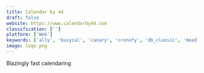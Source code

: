 ```yaml
---
title: Calendar by 44
draft: false 
website: https://www.calendarby44.com
classification: ['']
platform: ['Web']
keywords: ['ally', 'busycal', 'canary', 'cronofy', 'db_classic', 'deadlines', 'dials', 'instacal', 'kin_calendar', 'my_daily_planner', 'oneview_calendar', 'plan', 'sunrise', 'sunrise_kpi', 'sunsama_for_macos', 'volition', 'whenever']
image: logo.png
---
```

Blazingly fast calendaring